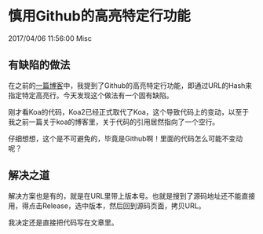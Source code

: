 # 慎用Github的高亮特定行功能
2017/04/06 11:56:00
Misc


## 有缺陷的做法

在之前的[一篇博客][prevblog]中，我提到了Github的高亮特定行功能，即通过URL的Hash来指定特定高亮行。今天发现这个做法有一个固有缺陷。

刚才看Koa的代码，Koa2已经正式取代了Koa，这个导致代码上的变动，以至于我之前一篇关于koa的博客里，关于代码的引用居然指向了一个空行。

仔细想想，这个是不可避免的，毕竟是Github啊！里面的代码怎么可能不变动呢？


## 解决之道

解决方案也是有的，就是在URL里带上版本号。也就是搜到了源码地址还不能直接用，得点击Release，选中版本，然后回到源码页面，拷贝URL。

我决定还是直接把代码写在文章里。


[prevblog]: /GithubSkills.html

